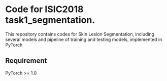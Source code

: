 # Code for ISIC2018 task1_segmentation.
This repository contains codes for Skin Lesion Segmentation, including several models and pipeline of training and testing models, implemented in PyTorch
## Requirement
  PyTorch >= 1.0
